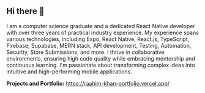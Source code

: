 ## Hi there 👋

I am a computer science graduate and a dedicated React Native developer with over three
years of practical industry experience. My experience spans various technologies, including Expo, React Native, React.js, TypeScript, Firebase, Supabase, MERN stack, API development, Testing, Automation, Security, Store Submissions, and more. I thrive in collaborative environments, ensuring high code quality while embracing mentorship and continuous learning. I'm passionate about transforming complex ideas into intuitive and high-performing mobile applications.

**Projects and Portfolio:** https://raahim-khan-portfolio.vercel.app/
